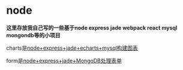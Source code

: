 # node
**这里存放我自己写的一些基于node express jade webpack react mysql mongondb等的小项目**

charts是[node+express+jade+echarts+mysql构建图表](https://github.com/jiangwenjing/Blog/issues/1)

form是[node+express+jade+MongoDB处理表单](https://github.com/jiangwenjing/Blog/issues/2)
